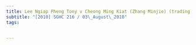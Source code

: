 ```yaml
---
title: Lee Ngiap Pheng Tony v Cheong Ming Kiat (Zhang Minjie) (trading as Autohomme 
subtitle: "[2010] SGHC 216 / 03\_August\_2010"
tags:


---
```


